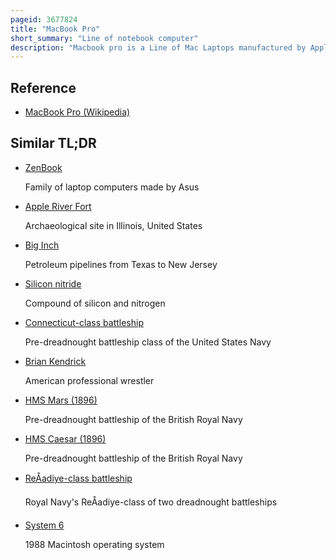 ```yaml
---
pageid: 3677824
title: "MacBook Pro"
short_summary: "Line of notebook computer"
description: "Macbook pro is a Line of Mac Laptops manufactured by Apple Inc. Introduced in January 2006, it is the higher-end lineup in the MacBook family, sitting above the consumer-focused MacBook Air. It is currently sold with 14-inch and 16-inch Displays using Apple Silicon Chips in M-Series."
---
```


## Reference

- [MacBook Pro (Wikipedia)](https://en.wikipedia.org/?curid=3677824)

## Similar TL;DR

- [ZenBook](/tldr/en/zenbook)

  Family of laptop computers made by Asus

- [Apple River Fort](/tldr/en/apple-river-fort)

  Archaeological site in Illinois, United States

- [Big Inch](/tldr/en/big-inch)

  Petroleum pipelines from Texas to New Jersey

- [Silicon nitride](/tldr/en/silicon-nitride)

  Compound of silicon and nitrogen

- [Connecticut-class battleship](/tldr/en/connecticut-class-battleship)

  Pre-dreadnought battleship class of the United States Navy

- [Brian Kendrick](/tldr/en/brian-kendrick)

  American professional wrestler

- [HMS Mars (1896)](/tldr/en/hms-mars-1896)

  Pre-dreadnought battleship of the British Royal Navy

- [HMS Caesar (1896)](/tldr/en/hms-caesar-1896)

  Pre-dreadnought battleship of the British Royal Navy

- [ReÅadiye-class battleship](/tldr/en/resadiye-class-battleship)

  Royal Navy's ReÅadiye-class of two dreadnought battleships

- [System 6](/tldr/en/system-6)

  1988 Macintosh operating system
